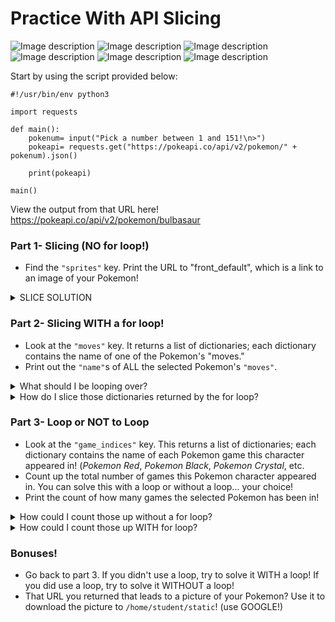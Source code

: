 # Practice With API Slicing

![Image description](https://raw.githubusercontent.com/PokeAPI/sprites/master/sprites/pokemon/1.png)
![Image description](https://raw.githubusercontent.com/PokeAPI/sprites/master/sprites/pokemon/4.png)
![Image description](https://raw.githubusercontent.com/PokeAPI/sprites/master/sprites/pokemon/7.png)
![Image description](https://raw.githubusercontent.com/PokeAPI/sprites/master/sprites/pokemon/144.png)
![Image description](https://raw.githubusercontent.com/PokeAPI/sprites/master/sprites/pokemon/145.png)
![Image description](https://raw.githubusercontent.com/PokeAPI/sprites/master/sprites/pokemon/146.png)

Start by using the script provided below:

```
#!/usr/bin/env python3

import requests

def main():
    pokenum= input("Pick a number between 1 and 151!\n>")
    pokeapi= requests.get("https://pokeapi.co/api/v2/pokemon/" + pokenum).json()

    print(pokeapi)

main()
```

View the output from that URL here! https://pokeapi.co/api/v2/pokemon/bulbasaur

### Part 1- Slicing (NO for loop!)

- Find the `"sprites"` key. Print the URL to "front_default", which is a link to an image of your Pokemon!

<details>
<summary>SLICE SOLUTION</summary>
    <br>
pokeapi["sprites"]["front_default"]
</details>

### Part 2- Slicing WITH a for loop!

- Look at the `"moves"` key. It returns a list of dictionaries; each dictionary contains the name of one of the Pokemon's "moves."
- Print out the `"name"`s of ALL the selected Pokemon's `"moves"`. 

<details>
<summary>What should I be looping over?</summary>
    <br>
for x in pokeapi["moves']:
</details>

<details>
<summary>How do I slice those dictionaries returned by the for loop?</summary>
    <br>
x["move"]["name"]
</details>

### Part 3- Loop or NOT to Loop

- Look at the `"game_indices"` key. This returns a list of dictionaries; each dictionary contains the name of each Pokemon game this character appeared in! (*Pokemon Red*, *Pokemon Black*, *Pokemon Crystal*, etc.
- Count up the total number of games this Pokemon character appeared in. You can solve this with a loop or without a loop... your choice!
- Print the count of how many games the selected Pokemon has been in!

<details>
<summary>How could I count those up without a for loop?</summary>
    <br>
Use the len() function on pokeapi["game_indices"]
</details>

<details>
<summary>How could I count those up WITH for loop?</summary>
    <br>
Create a counter (games= 0, for instance). Then loop over pokeapi["game_indices"] and add 1 to `games` every time it loops.
</details>

### Bonuses!

- Go back to part 3. If you didn't use a loop, try to solve it WITH a loop! If you did use a loop, try to solve it WITHOUT a loop!
- That URL you returned that leads to a picture of your Pokemon? Use it to download the picture to `/home/student/static`! (use GOOGLE!)
